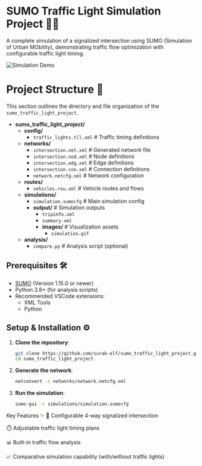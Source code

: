 # SUMO Traffic Light Simulation Project 🚦🚗

A complete simulation of a signalized intersection using SUMO (Simulation of Urban MObility), demonstrating traffic flow optimization with configurable traffic light timing.

![Simulation Demo](images/sumo.gif) 

# Project Structure 📂

This section outlines the directory and file organization of the `sumo_traffic_light_project`.

* **sumo_traffic_light_project/**
    * **config/**
        * `traffic_lights.tll.xml` # Traffic timing definitions
    * **networks/**
        * `intersection.net.xml` # Generated network file
        * `intersection.nod.xml` # Node definitions
        * `intersection.edg.xml` # Edge definitions
        * `intersection.con.xml` # Connection definitions
        * `network.netcfg.xml` # Network configuration
    * **routes/**
        * `vehicles.rou.xml` # Vehicle routes and flows
    * **simulations/**
        * `simulation.sumocfg` # Main simulation config
        * **output/** # Simulation outputs
            * `tripinfo.xml`
            * `summary.xml`
            * **images/** # Visualization assets
                * `simulation.gif`
    * **analysis/**
        * `compare.py` # Analysis script (optional)


## Prerequisites 🛠️

- [SUMO](https://www.eclipse.org/sumo/) (Version 1.15.0 or newer)
- Python 3.8+ (for analysis scripts)
- Recommended VSCode extensions:
  - XML Tools
  - Python

## Setup & Installation ⚙️

1. **Clone the repository**:
   ```bash
   git clone https://github.com/surak-alf/sumo_traffic_light_project.git
   cd sumo_traffic_light_project

2. **Generate the network**:
   ```bash
   netconvert -c networks/network.netcfg.xml

3. **Run the simulation**:
   ```bash
   sumo-gui -c simulations/simulation.sumocfg   

 Key Features ✨
🚥 Configurable 4-way signalized intersection

⏱️ Adjustable traffic light timing plans

📊 Built-in traffic flow analysis

📈 Comparative simulation capability (with/without traffic lights)  